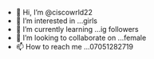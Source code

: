 - 👋 Hi, I’m @ciscowrld22
- 👀 I’m interested in ...girls
- 🌱 I’m currently learning ...ig followers
- 💞️ I’m looking to collaborate on ...female
- 📫 How to reach me ...07051282719

<!---
ciscowrld22/ciscowrld22 is a ✨ special ✨ repository because its `README.md` (this file) appears on your GitHub profile.
You can click the Preview link to take a look at your changes.
--->
